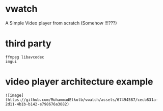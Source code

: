 # vwatch
A Simple Video player from scratch (Somehow !!!???)

# third party
    ffmpeg libavcodec
    imgui


# video player architecture example
    ![image](https://github.com/MuhammadElkotb/vwatch/assets/67494587/cecb831a-2d11-4b1b-b142-e798676a3882)
